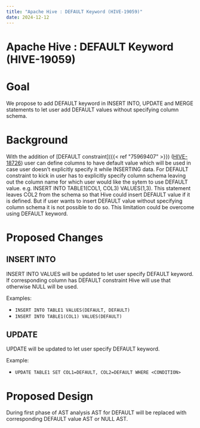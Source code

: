 ```yaml
---
title: "Apache Hive : DEFAULT Keyword (HIVE-19059)"
date: 2024-12-12
---
```










# Apache Hive : DEFAULT Keyword (HIVE-19059)






# Goal

We propose to add DEFAULT keyword in INSERT INTO, UPDATE and MERGE statements to let user add DEFAULT values without specifying column schema.

# Background

With the addition of [DEFAULT constraint]({{< ref "75969407" >}}) ([HIVE-18726](https://issues.apache.org/jira/browse/HIVE-18726)) user can define columns to have default value which will be used in case user doesn’t explicitly specify it while INSERTING data. For DEFAULT constraint to kick in user has to explicitly specify column schema leaving out the column name for which user would like the sytem to use DEFAULT value. e.g. INSERT INTO TABLE1(COL1, COL3) VALUES(1,3). This statement leaves COL2 from the schema so that Hive could insert DEFAULT value if it is defined. But if user wants to insert DEFAULT value without specifying column schema it is not possible to do so. This limitation could be overcome using DEFAULT keyword. 

# Proposed Changes

## INSERT INTO

INSERT INTO VALUES will be updated to let user specify DEFAULT keyword. If corresponding column has DEFAULT constraint Hive will use that otherwise NULL will be used.

Examples:

* `INSERT INTO TABLE1 VALUES(DEFAULT, DEFAULT)`
* `INSERT INTO TABLE1(COL1) VALUES(DEFAULT)`

## UPDATE

UPDATE will be updated to let user specify DEFAULT keyword.

Example:

* `UPDATE TABLE1 SET COL1=DEFAULT, COL2=DEFAULT WHERE <CONDITION>`

# Proposed Design

During first phase of AST analysis AST for DEFAULT will be replaced with corresponding DEFAULT value AST or NULL AST.



 

 

